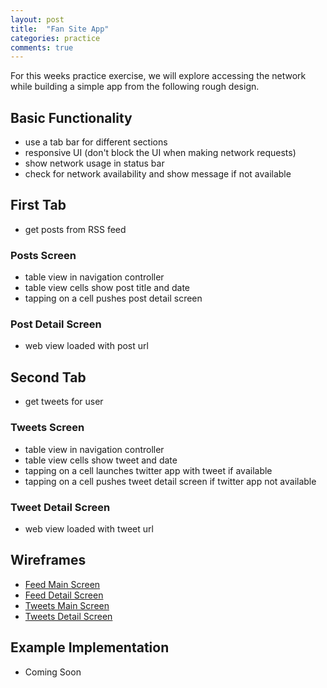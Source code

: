 ```yaml
---
layout: post
title:  "Fan Site App"
categories: practice
comments: true
---
```


For this weeks practice exercise, we will explore accessing the network while building a simple app from the following rough design.

## Basic Functionality

* use a tab bar for different sections
* responsive UI (don't block the UI when making network requests)
* show network usage in status bar
* check for network availability and show message if not available

## First Tab
* get posts from RSS feed

### Posts Screen
* table view in navigation controller
* table view cells show post title and date
* tapping on a cell pushes post detail screen

### Post Detail Screen

* web view loaded with post url

## Second Tab
* get tweets for user

### Tweets Screen
* table view in navigation controller
* table view cells show tweet and date
* tapping on a cell launches twitter app with tweet if available
* tapping on a cell pushes tweet detail screen if twitter app not
  available

### Tweet Detail Screen
* web view loaded with tweet url

## Wireframes
* [Feed Main Screen](/images/fan-site-feed-main.jpg)
* [Feed Detail Screen](/images/fan-site-feed-detail.jpg)
* [Tweets Main Screen](/images/fan-site-tweets-main.jpg)
* [Tweets Detail Screen](/images/fan-site-tweets-detail.jpg)

## Example Implementation
* Coming Soon
